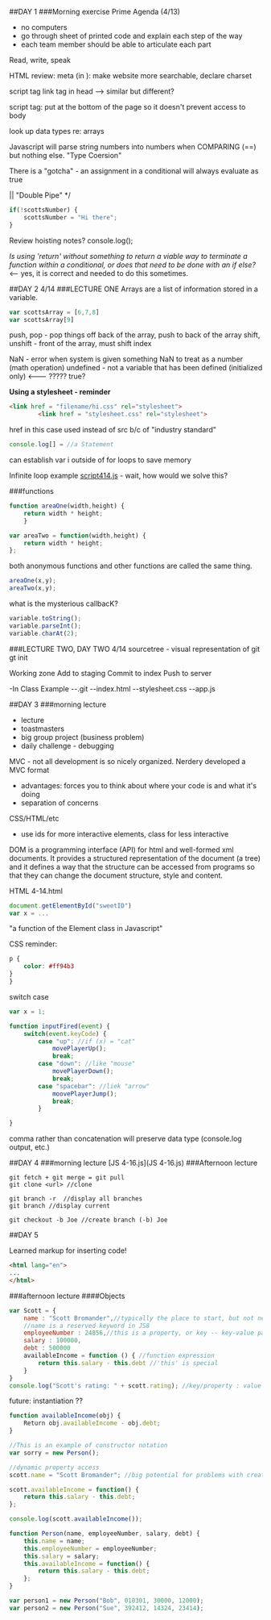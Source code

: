 ##DAY 1
###Morning exercise
Prime Agenda (4/13)
- no computers 
- go through sheet of printed code and explain each step of the way 
- each team member should be able to articulate each part 

Read, write, speak

HTML review: 
meta (in <head>): make website more searchable, declare charset 

script tag 
link tag in head 
--> similar but different? 

script tag: put at the bottom of the page so it doesn't prevent access to body 

look  up data types re: arrays

Javascript will parse string numbers into numbers when COMPARING (==) but nothing else. "Type Coersion"

There is a "gotcha" - an assignment in a conditional will always evaluate as true

|| "Double Pipe" */

```JavaScript
if(!scottsNumber) {
	scottsNumber = "Hi there"; 
}
```

Review hoisting notes? 
console.log();

_Is using 'return' without something to return a viable way to terminate a function within a conditional, or does that need to be done with an if else?_ <-- yes, it is correct and needed to do this sometimes. 

##DAY 2 4/14
###LECTURE ONE
Arrays are a list of information stored in a variable. 

```JavaScript
var scottsArray = [6,7,8]
var scottsArray[9]
```

push, pop - pop things off back of the array, push to back of the array
shift, unshift - front of the array, must shift index


NaN - error when system is given something NaN to treat as a number (math operation)
undefined - not a variable that has been defined (initialized only) <--- ????? true? 

**Using a stylesheet - reminder**
```html
<link href = "filename/hi.css" rel="stylesheet">
		<link href = "stylesheet.css" rel="stylesheet">
```
href in this case used instead of src b/c of "industry standard"

```JavaScript
console.log[] = //a Statement 
```

can establish var i outside of for loops to save memory

Infinite loop example [script414.js](script414.js) - wait, how would we solve this? 

###functions 
```JavaScript
function areaOne(width,height) {
	return width * height;
	}

var areaTwo = function(width,height) {
	return width * height;
};
```

both anonymous functions and other functions are called the same thing. 
```JavaScript
areaOne(x,y);
areaTwo(x,y);
```

what is the mysterious callbacK? 

```JavaScript
variable.toString();
variable.parseInt();
variable.charAt(2); 
```

###LECTURE TWO, DAY TWO 4/14
sourcetree - visual representation of git
gt init

Working zone
Add to staging 
Commit to index
Push to server

-In Class Example
--.git 
--index.html
--stylesheet.css
--app.js

##DAY 3
###morning lecture
- lecture
- toastmasters 
- big group project (business problem)
- daily challenge - debugging

MVC - not all development is so nicely organized. 
Nerdery developed a MVC format 
- advantages: forces you to think about where your code is and what it's doing 
- separation of concerns 

CSS/HTML/etc
- use ids for more interactive elements, class for less interactive 

DOM is a programming interface (API) for html and well-formed xml documents. It provides a structured representation of the document (a tree) and it defines a way that the structure can be accessed from programs so that they can change the document structure, style and content.

HTML 4-14.html 
```JavaScript
document.getElementById("sweetID")
var x = ...
```
"a function of the Element class in Javascript"

CSS reminder: 
```css
p {
	color: #ff94b3	
}
}
```

switch case 
```JavaScript
var x = 1; 

function inputFired(event) {
	switch(event.keyCode) {
		case "up": //if (x) = "cat"
			movePlayerUp();
			break;
		case "down": //like "mouse"
			movePlayerDown();
			break;
		case "spacebar": //liek "arrow"
			moovePlayerJump();
			break;
		}

}
```
comma rather than concatenation will preserve data type (console.log output, etc.)

##DAY 4
###morning lecture 
[JS 4-16.js](JS 4-16.js)
###Afternoon lecture
```unix
git fetch + git merge = git pull
git clone <url> //clone

git branch -r  //display all branches
git branch //display current 

git checkout -b Joe //create branch (-b) Joe
```

##DAY 5

Learned markup for inserting code! 
 ```html
<html lang="en">
...
</html>
```
###afternoon lecture
####Objects
```JavaScript
var Scott = {
	name : "Scott Bromander",//typically the place to start, but not necessarily
	//name is a reserved keyword in JS8
	employeeNumber : 24856,//this is a property, or key -- key-value pair
	salary : 100000, 
	debt : 500000
	availableIncome = function () { //function expression
		return this.salary - this.debt //'this' is special 
	}
}
console.log("Scott's rating: " + scott.rating); //key/property : value
```
future: instantiation ??

```JavaScript
function availableIncome(obj) {
	Return obj.availableIncome - obj.debt;
}

//This is an example of constructor notation
var sorry = new Person();

//dynamic property access
scott.name = "Scott Bromander"; //big potential for problems with creating new typo keys

scott.availableIncome = function() {
	return this.salary - this.debt;
}; 

console.log(scott.availableIncome());
```
```JavaScript
function Person(name, employeeNumber, salary, debt) {
	this.name = name; 
	this.employeeNumber = employeeNumber;
	this.salary = salary;
	this.availableIncome = function() {
		return this.salary - this.debt;
	};
}

var person1 = new Person("Bob", 010301, 30000, 12000);
var person2 = new Person("Sue", 392412, 14324, 23414);
```






